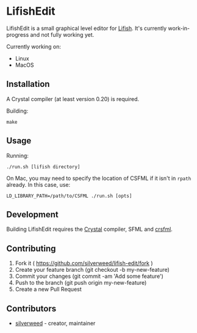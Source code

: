 # LifishEdit
LifishEdit is a small graphical level editor for [Lifish](https://github.com/silverweed/lifish).
It's currently work-in-progress and not fully working yet.

Currently working on:
- Linux
- MacOS

## Installation

A Crystal compiler (at least version 0.20) is required.

Building:

```
make
```

## Usage

Running:

```
./run.sh [lifish directory]
```

On Mac, you may need to specify the location of CSFML if it isn't in `rpath` already.
In this case, use:

```
LD_LIBRARY_PATH=/path/to/CSFML ./run.sh [opts]
```

## Development
Building LifishEdit requires the [Crystal](http://crystal-lang.org) compiler, SFML and
[crsfml](https://github.com/BlaXpirit/crsfml).

## Contributing

1. Fork it ( https://github.com/silverweed/lifish-edit/fork )
2. Create your feature branch (git checkout -b my-new-feature)
3. Commit your changes (git commit -am 'Add some feature')
4. Push to the branch (git push origin my-new-feature)
5. Create a new Pull Request

## Contributors

- [silverweed](https://github.com/silverweed) - creator, maintainer
